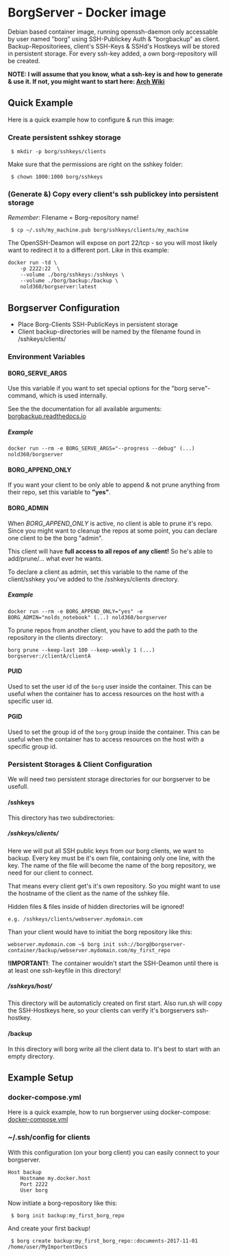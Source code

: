 # BorgServer - Docker image
Debian based container image, running openssh-daemon only accessable by user named "borg" using SSH-Publickey Auth & "borgbackup" as client. Backup-Repositoriees, client's SSH-Keys & SSHd's Hostkeys will be stored in persistent storage.
For every ssh-key added, a own borg-repository will be created.

**NOTE: I will assume that you know, what a ssh-key is and how to generate & use it. If not, you might want to start here: [Arch Wiki](https://wiki.archlinux.org/index.php/SSH_Keys)**

## Quick Example
Here is a quick example how to configure & run this image:

### Create persistent sshkey storage
```
 $ mkdir -p borg/sshkeys/clients
```

Make sure that the permissions are right on the sshkey folder:
```
 $ chown 1000:1000 borg/sshkeys
```

### (Generate &) Copy every client's ssh publickey into persistent storage
*Remember*: Filename = Borg-repository name!
```
 $ cp ~/.ssh/my_machine.pub borg/sshkeys/clients/my_machine
```

The OpenSSH-Deamon will expose on port 22/tcp - so you will most likely want to redirect it to a different port. Like in this example:
```
docker run -td \
	-p 2222:22  \
	--volume ./borg/sshkeys:/sshkeys \
	--volume ./borg/backup:/backup \
	nold360/borgserver:latest
```


## Borgserver Configuration
 * Place Borg-Clients SSH-PublicKeys in persistent storage
 * Client backup-directories will be named by the filename found in /sshkeys/clients/

### Environment Variables
#### BORG_SERVE_ARGS
Use this variable if you want to set special options for the "borg serve"-command, which is used internally.

See the the documentation for all available arguments: [borgbackup.readthedocs.io](https://borgbackup.readthedocs.io/en/stable/usage.html#borg-serve)

##### Example
```
docker run --rm -e BORG_SERVE_ARGS="--progress --debug" (...) nold360/borgserver
```

#### BORG_APPEND_ONLY
If you want your client to be only able to append & not prune anything from their repo, set this variable to **"yes"**.


#### BORG_ADMIN
When *BORG_APPEND_ONLY* is active, no client is able to prune it's repo. 
Since you might want to cleanup the repos at some point, you can declare one client to be the borg "admin".

This client will have **full access to all repos of any client!** So he's able to add/prune/... what ever he wants.

To declare a client as admin, set this variable to the name of the client/sshkey you've added to the /sshkeys/clients directory.

##### Example
```
docker run --rm -e BORG_APPEND_ONLY="yes" -e BORG_ADMIN="nolds_notebook" (...) nold360/borgserver
```

To prune repos from another client, you have to add the path to the repository in the clients directory:
```
borg prune --keep-last 100 --keep-weekly 1 (...) borgserver:/clientA/clientA
```


#### PUID
Used to set the user id of the `borg` user inside the container. This can be useful when the container has to access resources on the host with a specific user id.


#### PGID
Used to set the group id of the `borg` group inside the container. This can be useful when the container has to access resources on the host with a specific group id.


### Persistent Storages & Client Configuration
We will need two persistent storage directories for our borgserver to be usefull.

#### /sshkeys
This directory has two subdirectories:

##### /sshkeys/clients/
Here we will put all SSH public keys from our borg clients, we want to backup. Every key must be it's own file, containing only one line, with the key. The name of the file will become the name of the borg repository, we need for our client to connect.

That means every client get's it's own repository. So you might want to use the hostname of the client as the name of the sshkey file.

Hidden files & files inside of hidden directories will be ignored!

```
e.g. /sshkeys/clients/webserver.mydomain.com
```

Than your client would have to initiat the borg repository like this:
```
webserver.mydomain.com ~$ borg init ssh://borg@borgserver-container/backup/webserver.mydomain.com/my_first_repo
```

**!IMPORTANT!**: The container wouldn't start the SSH-Deamon until there is at least one ssh-keyfile in this directory!

##### /sshkeys/host/
This directory will be automaticly created on first start. Also run.sh will copy the SSH-Hostkeys here, so your clients can verify it's borgservers ssh-hostkey.

#### /backup
In this directory will borg write all the client data to. It's best to start with an empty directory.


## Example Setup
### docker-compose.yml
Here is a quick example, how to run borgserver using docker-compose: [docker-compose.yml](https://github.com/Nold360/docker-borgserver/blob/master/docker-compose.yml)

### ~/.ssh/config for clients
With this configuration (on your borg client) you can easily connect to your borgserver.
```
Host backup
	Hostname my.docker.host
	Port 2222
	User borg
```

Now initiate a borg-repository like this:
```
 $ borg init backup:my_first_borg_repo
```

And create your first backup!
```
 $ borg create backup:my_first_borg_repo::documents-2017-11-01 /home/user/MyImportentDocs
```
